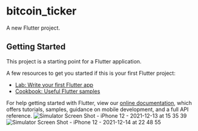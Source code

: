 # bitcoin_ticker

A new Flutter project.

## Getting Started

This project is a starting point for a Flutter application.

A few resources to get you started if this is your first Flutter project:

- [Lab: Write your first Flutter app](https://flutter.dev/docs/get-started/codelab)
- [Cookbook: Useful Flutter samples](https://flutter.dev/docs/cookbook)

For help getting started with Flutter, view our
[online documentation](https://flutter.dev/docs), which offers tutorials,
samples, guidance on mobile development, and a full API reference.
![Simulator Screen Shot - iPhone 12 - 2021-12-13 at 15 35 39](https://user-images.githubusercontent.com/92898115/146125288-c85c8dae-ca0e-4826-80fd-f89d137f4de5.png)
![Simulator Screen Shot - iPhone 12 - 2021-12-14 at 22 48 55](https://user-images.githubusercontent.com/92898115/146125311-aae93700-46f2-48be-8e35-920a4c76bf9d.png)
